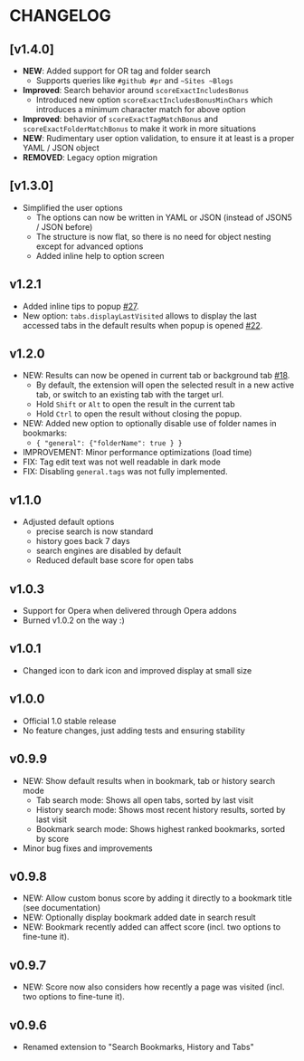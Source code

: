 # CHANGELOG

## [v1.4.0]

- **NEW**: Added support for OR tag and folder search
  - Supports queries like `#github #pr` and `~Sites ~Blogs`
- **Improved**: Search behavior around `scoreExactIncludesBonus`
  - Introduced new option `scoreExactIncludesBonusMinChars` which introduces a minimum character match for above option
- **Improved**: behavior of `scoreExactTagMatchBonus` and `scoreExactFolderMatchBonus` to make it work in more situations
- **NEW**: Rudimentary user option validation, to ensure it at least is a proper YAML / JSON object
- **REMOVED**: Legacy option migration

## [v1.3.0]

- Simplified the user options
  - The options can now be written in YAML or JSON (instead of JSON5 / JSON before)
  - The structure is now flat, so there is no need for object nesting except for advanced options
  - Added inline help to option screen

## v1.2.1

- Added inline tips to popup [#27](https://github.com/Fannon/search-bookmarks-history-and-tabs/pull/27).
- New option: `tabs.displayLastVisited` allows to display the last accessed tabs in the default results when popup is opened [#22](https://github.com/Fannon/search-bookmarks-history-and-tabs/pull/22).

## v1.2.0

- NEW: Results can now be opened in current tab or background tab [#18](https://github.com/Fannon/search-bookmarks-history-and-tabs/pull/18).
  - By default, the extension will open the selected result in a new active tab, or switch to an existing tab with the target url.
  - Hold `Shift` or `Alt` to open the result in the current tab
  - Hold `Ctrl` to open the result without closing the popup.
- NEW: Added new option to optionally disable use of folder names in bookmarks:
  - `{ "general": {"folderName": true } }`
- IMPROVEMENT: Minor performance optimizations (load time)
- FIX: Tag edit text was not well readable in dark mode
- FIX: Disabling `general.tags` was not fully implemented.

## v1.1.0

- Adjusted default options
  - precise search is now standard
  - history goes back 7 days
  - search engines are disabled by default
  - Reduced default base score for open tabs

## v1.0.3

- Support for Opera when delivered through Opera addons
- Burned v1.0.2 on the way :)

## v1.0.1

- Changed icon to dark icon and improved display at small size

## v1.0.0

- Official 1.0 stable release
- No feature changes, just adding tests and ensuring stability

## v0.9.9

- NEW: Show default results when in bookmark, tab or history search mode
  - Tab search mode: Shows all open tabs, sorted by last visit
  - History search mode: Shows most recent history results, sorted by last visit
  - Bookmark search mode: Shows highest ranked bookmarks, sorted by score
- Minor bug fixes and improvements

## v0.9.8

- NEW: Allow custom bonus score by adding it directly to a bookmark title (see documentation)
- NEW: Optionally display bookmark added date in search result
- NEW: Bookmark recently added can affect score (incl. two options to fine-tune it).

## v0.9.7

- NEW: Score now also considers how recently a page was visited (incl. two options to fine-tune it).

## v0.9.6

- Renamed extension to "Search Bookmarks, History and Tabs"

